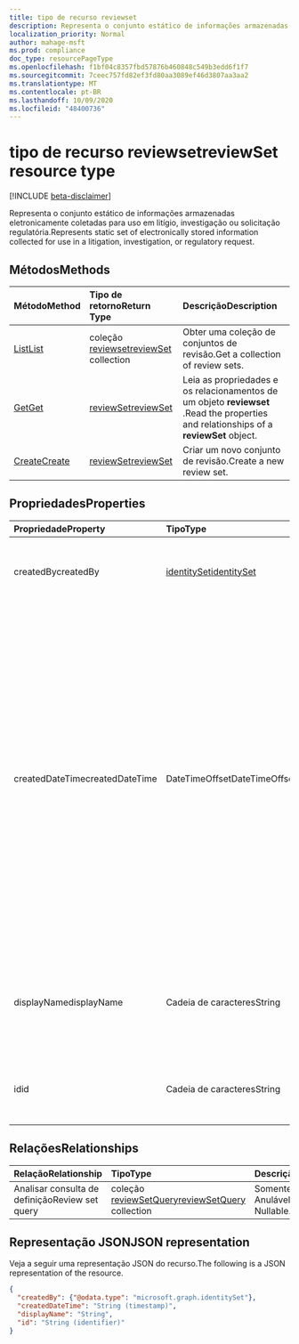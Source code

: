 ```yaml
---
title: tipo de recurso reviewset
description: Representa o conjunto estático de informações armazenadas eletronicamente coletadas para uso em litígio, investigação ou solicitação regulatória.
localization_priority: Normal
author: mahage-msft
ms.prod: compliance
doc_type: resourcePageType
ms.openlocfilehash: f1bf04c8357fbd57876b460848c549b3edd6f1f7
ms.sourcegitcommit: 7ceec757fd82ef3fd80aa3089ef46d3807aa3aa2
ms.translationtype: MT
ms.contentlocale: pt-BR
ms.lasthandoff: 10/09/2020
ms.locfileid: "48400736"
---
```

# <a name="reviewset-resource-type"></a><span data-ttu-id="25570-103">tipo de recurso reviewset</span><span class="sxs-lookup"><span data-stu-id="25570-103">reviewSet resource type</span></span>

[!INCLUDE [beta-disclaimer](../../includes/beta-disclaimer.md)]

<span data-ttu-id="25570-104">Representa o conjunto estático de informações armazenadas eletronicamente coletadas para uso em litígio, investigação ou solicitação regulatória.</span><span class="sxs-lookup"><span data-stu-id="25570-104">Represents static set of electronically stored information collected for use in a litigation, investigation, or regulatory request.</span></span>

## <a name="methods"></a><span data-ttu-id="25570-105">Métodos</span><span class="sxs-lookup"><span data-stu-id="25570-105">Methods</span></span>

| <span data-ttu-id="25570-106">Método</span><span class="sxs-lookup"><span data-stu-id="25570-106">Method</span></span>       | <span data-ttu-id="25570-107">Tipo de retorno</span><span class="sxs-lookup"><span data-stu-id="25570-107">Return Type</span></span> | <span data-ttu-id="25570-108">Descrição</span><span class="sxs-lookup"><span data-stu-id="25570-108">Description</span></span> |
|:-------------|:------------|:------------|
| [<span data-ttu-id="25570-109">List</span><span class="sxs-lookup"><span data-stu-id="25570-109">List</span></span>](../api/reviewset-list.md) | <span data-ttu-id="25570-110">coleção [reviewset](reviewset.md)</span><span class="sxs-lookup"><span data-stu-id="25570-110">[reviewSet](reviewset.md) collection</span></span> | <span data-ttu-id="25570-111">Obter uma coleção de conjuntos de revisão.</span><span class="sxs-lookup"><span data-stu-id="25570-111">Get a collection of review sets.</span></span> |
| [<span data-ttu-id="25570-112">Get</span><span class="sxs-lookup"><span data-stu-id="25570-112">Get</span></span>](../api/reviewset-get.md) | [<span data-ttu-id="25570-113">reviewSet</span><span class="sxs-lookup"><span data-stu-id="25570-113">reviewSet</span></span>](reviewset.md) | <span data-ttu-id="25570-114">Leia as propriedades e os relacionamentos de um objeto **reviewset** .</span><span class="sxs-lookup"><span data-stu-id="25570-114">Read the properties and relationships of a **reviewSet** object.</span></span> |
| [<span data-ttu-id="25570-115">Create</span><span class="sxs-lookup"><span data-stu-id="25570-115">Create</span></span>](../api/reviewset-post.md) | [<span data-ttu-id="25570-116">reviewSet</span><span class="sxs-lookup"><span data-stu-id="25570-116">reviewSet</span></span>](reviewset.md) | <span data-ttu-id="25570-117">Criar um novo conjunto de revisão.</span><span class="sxs-lookup"><span data-stu-id="25570-117">Create a new review set.</span></span> |

## <a name="properties"></a><span data-ttu-id="25570-118">Propriedades</span><span class="sxs-lookup"><span data-stu-id="25570-118">Properties</span></span>

| <span data-ttu-id="25570-119">Propriedade</span><span class="sxs-lookup"><span data-stu-id="25570-119">Property</span></span>     | <span data-ttu-id="25570-120">Tipo</span><span class="sxs-lookup"><span data-stu-id="25570-120">Type</span></span>        | <span data-ttu-id="25570-121">Descrição</span><span class="sxs-lookup"><span data-stu-id="25570-121">Description</span></span> |
|:-------------|:------------|:------------|
|<span data-ttu-id="25570-122">createdBy</span><span class="sxs-lookup"><span data-stu-id="25570-122">createdBy</span></span>| [<span data-ttu-id="25570-123">identitySet</span><span class="sxs-lookup"><span data-stu-id="25570-123">identitySet</span></span>](/graph/api/resources/identityset) | <span data-ttu-id="25570-124">O usuário que criou o conjunto de revisão.</span><span class="sxs-lookup"><span data-stu-id="25570-124">The user who created the review set.</span></span> <span data-ttu-id="25570-125">Somente leitura.</span><span class="sxs-lookup"><span data-stu-id="25570-125">Read-only.</span></span> |
|<span data-ttu-id="25570-126">createdDateTime</span><span class="sxs-lookup"><span data-stu-id="25570-126">createdDateTime</span></span>|<span data-ttu-id="25570-127">DateTimeOffset</span><span class="sxs-lookup"><span data-stu-id="25570-127">DateTimeOffset</span></span>| <span data-ttu-id="25570-128">O DateTime quando o conjunto de revisão foi criado.</span><span class="sxs-lookup"><span data-stu-id="25570-128">The datetime when the review set was created.</span></span> <span data-ttu-id="25570-129">O tipo Timestamp representa informações de data e hora usando o formato ISO 8601 e está sempre no horário UTC.</span><span class="sxs-lookup"><span data-stu-id="25570-129">The Timestamp type represents date and time information using ISO 8601 format and is always in UTC time.</span></span> <span data-ttu-id="25570-130">Por exemplo, meia-noite em UTC no dia 1º de janeiro de 2014 teria esta aparência: `'2014-01-01T00:00:00Z'`.</span><span class="sxs-lookup"><span data-stu-id="25570-130">For example, midnight UTC on Jan 1, 2014 would look like this: `'2014-01-01T00:00:00Z'`.</span></span> <span data-ttu-id="25570-131">Somente leitura.</span><span class="sxs-lookup"><span data-stu-id="25570-131">Read-only.</span></span> |
|<span data-ttu-id="25570-132">displayName</span><span class="sxs-lookup"><span data-stu-id="25570-132">displayName</span></span>|<span data-ttu-id="25570-133">Cadeia de caracteres</span><span class="sxs-lookup"><span data-stu-id="25570-133">String</span></span>| <span data-ttu-id="25570-134">O nome do conjunto de revisão.</span><span class="sxs-lookup"><span data-stu-id="25570-134">The review set name.</span></span> <span data-ttu-id="25570-135">O nome é exclusivo com um limite máximo de 64 caracteres.</span><span class="sxs-lookup"><span data-stu-id="25570-135">Name is unique with a maximum limit of 64 characters.</span></span> |
|<span data-ttu-id="25570-136">id</span><span class="sxs-lookup"><span data-stu-id="25570-136">id</span></span>|<span data-ttu-id="25570-137">Cadeia de caracteres</span><span class="sxs-lookup"><span data-stu-id="25570-137">String</span></span>| <span data-ttu-id="25570-138">O identificador exclusivo do conjunto de revisão.</span><span class="sxs-lookup"><span data-stu-id="25570-138">The review set unique identifier.</span></span> <span data-ttu-id="25570-139">Somente leitura.</span><span class="sxs-lookup"><span data-stu-id="25570-139">Read-only.</span></span> |

## <a name="relationships"></a><span data-ttu-id="25570-140">Relações</span><span class="sxs-lookup"><span data-stu-id="25570-140">Relationships</span></span>

| <span data-ttu-id="25570-141">Relação</span><span class="sxs-lookup"><span data-stu-id="25570-141">Relationship</span></span> | <span data-ttu-id="25570-142">Tipo</span><span class="sxs-lookup"><span data-stu-id="25570-142">Type</span></span>        | <span data-ttu-id="25570-143">Descrição</span><span class="sxs-lookup"><span data-stu-id="25570-143">Description</span></span> |
|:-------------|:------------|:------------|
| <span data-ttu-id="25570-144">Analisar consulta de definição</span><span class="sxs-lookup"><span data-stu-id="25570-144">Review set query</span></span> |<span data-ttu-id="25570-145">coleção [reviewSetQuery](reviewsetquery.md)</span><span class="sxs-lookup"><span data-stu-id="25570-145">[reviewSetQuery](reviewsetquery.md) collection</span></span>| <span data-ttu-id="25570-p105">Somente leitura. Anulável.</span><span class="sxs-lookup"><span data-stu-id="25570-p105">Read-only. Nullable.</span></span>|

## <a name="json-representation"></a><span data-ttu-id="25570-148">Representação JSON</span><span class="sxs-lookup"><span data-stu-id="25570-148">JSON representation</span></span>

<span data-ttu-id="25570-149">Veja a seguir uma representação JSON do recurso.</span><span class="sxs-lookup"><span data-stu-id="25570-149">The following is a JSON representation of the resource.</span></span>

<!-- {
  "blockType": "resource",
  "optionalProperties": [

  ],
  "@odata.type": "microsoft.graph.reviewSet",
  "baseType": "",
  "keyProperty": "id"
}-->

```json
{
  "createdBy": {"@odata.type": "microsoft.graph.identitySet"},
  "createdDateTime": "String (timestamp)",
  "displayName": "String",
  "id": "String (identifier)"
}
```

<!-- uuid: 16cd6b66-4b1a-43a1-adaf-3a886856ed98
2019-02-04 14:57:30 UTC -->
<!-- {
  "type": "#page.annotation",
  "description": "reviewSet resource",
  "keywords": "",
  "section": "documentation",
  "tocPath": ""
}-->